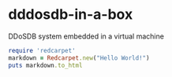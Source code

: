# dddosdb-in-a-box
DDoSDB system embedded in a virtual machine 


```ruby
require 'redcarpet'
markdown = Redcarpet.new("Hello World!")
puts markdown.to_html
```
